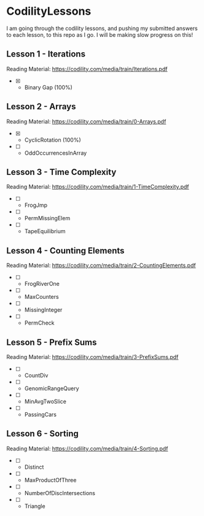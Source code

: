 # CodilityLessons

I am going through the codility lessons, and pushing my submitted answers to each lesson, to this repo as I go.
I will be making slow progress on this!

## Lesson 1 - Iterations

Reading Material: https://codility.com/media/train/Iterations.pdf

- [X] - Binary Gap (100%)

## Lesson 2 - Arrays

Reading Material: https://codility.com/media/train/0-Arrays.pdf

- [X] - CyclicRotation (100%)
- [ ] - OddOccurrencesInArray

## Lesson 3 - Time Complexity

Reading Material: https://codility.com/media/train/1-TimeComplexity.pdf

- [ ] - FrogJmp
- [ ] - PermMissingElem
- [ ] - TapeEquilibrium

## Lesson 4 - Counting Elements

Reading Material: https://codility.com/media/train/2-CountingElements.pdf

- [ ] - FrogRiverOne
- [ ] - MaxCounters
- [ ] - MissingInteger
- [ ] - PermCheck

## Lesson 5 - Prefix Sums

Reading Material: https://codility.com/media/train/3-PrefixSums.pdf

- [ ] - CountDiv
- [ ] - GenomicRangeQuery
- [ ] - MinAvgTwoSlice
- [ ] - PassingCars

## Lesson 6 - Sorting

Reading Material: https://codility.com/media/train/4-Sorting.pdf

- [ ] - Distinct
- [ ] - MaxProductOfThree
- [ ] - NumberOfDiscIntersections
- [ ] - Triangle





